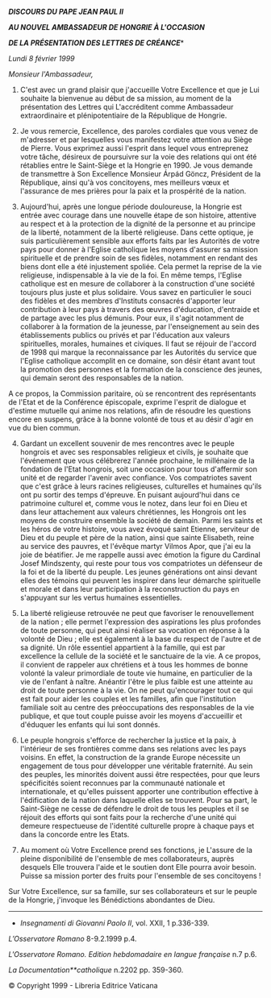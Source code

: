***DISCOURS DU PAPE JEAN PAUL II***

***AU NOUVEL AMBASSADEUR DE HONGRIE À L'OCCASION***

***DE LA PRÉSENTATION DES LETTRES DE CRÉANCE****

*Lundi 8 février 1999*

*Monsieur l'Ambassadeur,*

1. C'est avec un grand plaisir que j'accueille Votre Excellence et que je Lui souhaite la bienvenue au début de sa mission, au moment de la présentation des Lettres qui L'accréditent comme Ambassadeur extraordinaire et plénipotentiaire de la République de Hongrie.

2. Je vous remercie, Excellence, des paroles cordiales que vous venez de m'adresser et par lesquelles vous manifestez votre attention au Siège de Pierre. Vous exprimez aussi l'esprit dans lequel vous entreprenez votre tâche, désireux de poursuivre sur la voie des relations qui ont été rétablies entre le Saint-Siège et la Hongrie en 1990. Je vous demande de transmettre à Son Excellence Monsieur Árpád Göncz, Président de la République, ainsi qu'à vos concitoyens, mes meilleurs vœux et l'assurance de mes prières pour la paix et la prospérité de la nation.

3. Aujourd'hui, après une longue période douloureuse, la Hongrie est entrée avec courage dans une nouvelle étape de son histoire, attentive au respect et à la protection de la dignité de la personne et au principe de la liberté, notamment de la liberté religieuse. Dans cette optique, je suis particulièrement sensible aux efforts faits par les Autorités de votre pays pour donner à l'Eglise catholique les moyens d'assurer sa mission spirituelle et de prendre soin de ses fidèles, notamment en rendant des biens dont elle a été injustement spoliée. Cela permet la reprise de la vie religieuse, indispensable à la vie de la foi. En même temps, l'Eglise catholique est en mesure de collaborer à la construction d'une société toujours plus juste et plus solidaire. Vous savez en particulier le souci des fidèles et des membres d'Instituts consacrés d'apporter leur contribution à leur pays à travers des œuvres d'éducation, d'entraide et de partage avec les plus démunis. Pour eux, il s'agit notamment de collaborer à la formation de la jeunesse, par l'enseignement au sein des établissements publics ou privés et par l'éducation aux valeurs spirituelles, morales, humaines et civiques. Il faut se réjouir de l'accord de 1998 qui marque la reconnaissance par les Autorités du service que l'Eglise catholique accomplit en ce domaine, son désir étant avant tout la promotion des personnes et la formation de la conscience des jeunes, qui demain seront des responsables de la nation.

A ce propos, la Commission paritaire, où se rencontrent des représentants de l'Etat et de la Conférence épiscopale, exprime l'esprit de dialogue et d'estime mutuelle qui anime nos relations, afin de résoudre les questions encore en suspens, grâce à la bonne volonté de tous et au désir d'agir en vue du bien commun.

4. Gardant un excellent souvenir de mes rencontres avec le peuple hongrois et avec ses responsables religieux et civils, je souhaite que l'événement que vous célébrerez l'année prochaine, le millénaire de la fondation de l'Etat hongrois, soit une occasion pour tous d'affermir son unité et de regarder l'avenir avec confiance. Vos compatriotes savent que c'est grâce à leurs racines religieuses, culturelles et humaines qu'ils ont pu sortir des temps d'épreuve. En puisant aujourd'hui dans ce patrimoine culturel et, comme vous le notez, dans leur foi en Dieu et dans leur attachement aux valeurs chrétiennes, les Hongrois ont les moyens de construire ensemble la société de demain. Parmi les saints et les héros de votre histoire, vous avez évoqué saint Etienne, serviteur de Dieu et du peuple et père de la nation, ainsi que sainte Elisabeth, reine au service des pauvres, et l'évêque martyr Vilmos Apor, que j'ai eu la joie de béatifier. Je me rappelle aussi avec émotion la figure du Cardinal Josef Mindszenty, qui reste pour tous vos compatriotes un défenseur de la foi et de la liberté du peuple. Les jeunes générations ont ainsi devant elles des témoins qui peuvent les inspirer dans leur démarche spirituelle et morale et dans leur participation à la reconstruction du pays en s'appuyant sur les vertus humaines essentielles.

5. La liberté religieuse retrouvée ne peut que favoriser le renouvellement de la nation ; elle permet l'expression des aspirations les plus profondes de toute personne, qui peut ainsi réaliser sa vocation en réponse à la volonté de Dieu ; elle est également à la base du respect de l'autre et de sa dignité. Un rôle essentiel appartient à la famille, qui est par excellence la cellule de la société et le sanctuaire de la vie. A ce propos, il convient de rappeler aux chrétiens et à tous les hommes de bonne volonté la valeur primordiale de toute vie humaine, en particulier de la vie de l'enfant à naître. Anéantir l'être le plus faible est une atteinte au droit de toute personne à la vie. On ne peut qu'encourager tout ce qui est fait pour aider les couples et les familles, afin que l'institution familiale soit au centre des préoccupations des responsables de la vie publique, et que tout couple puisse avoir les moyens d'accueillir et d'éduquer les enfants qui lui sont donnés.

6. Le peuple hongrois s'efforce de rechercher la justice et la paix, à l'intérieur de ses frontières comme dans ses relations avec les pays voisins. En effet, la construction de la grande Europe nécessite un engagement de tous pour développer une véritable fraternité. Au sein des peuples, les minorités doivent aussi être respectées, pour que leurs spécificités soient reconnues par la communauté nationale et internationale, et qu'elles puissent apporter une contribution effective à l'édification de la nation dans laquelle elles se trouvent. Pour sa part, le Saint-Siège ne cesse de défendre le droit de tous les peuples et il se réjouit des efforts qui sont faits pour la recherche d'une unité qui demeure respectueuse de l'identité culturelle propre à chaque pays et dans la concorde entre les Etats.

7. Au moment où Votre Excellence prend ses fonctions, je L'assure de la pleine disponibilité de l'ensemble de mes collaborateurs, auprès desquels Elle trouvera l'aide et le soutien dont Elle pourra avoir besoin. Puisse sa mission porter des fruits pour l'ensemble de ses concitoyens !

Sur Votre Excellence, sur sa famille, sur ses collaborateurs et sur le peuple de la Hongrie, j'invoque les Bénédictions abondantes de Dieu.

* * *

* *Insegnamenti* *di Giovanni Paolo II*, vol. XXII, 1 p.336-339.

*L’Osservatore Romano* 8-9.2.1999 p.4.

*L'Osservatore Romano. Edition hebdomadaire en langue française* n.7 p.6.

*La Documentation**catholique* n.2202 pp. 359-360.

© Copyright 1999 - Libreria Editrice Vaticana